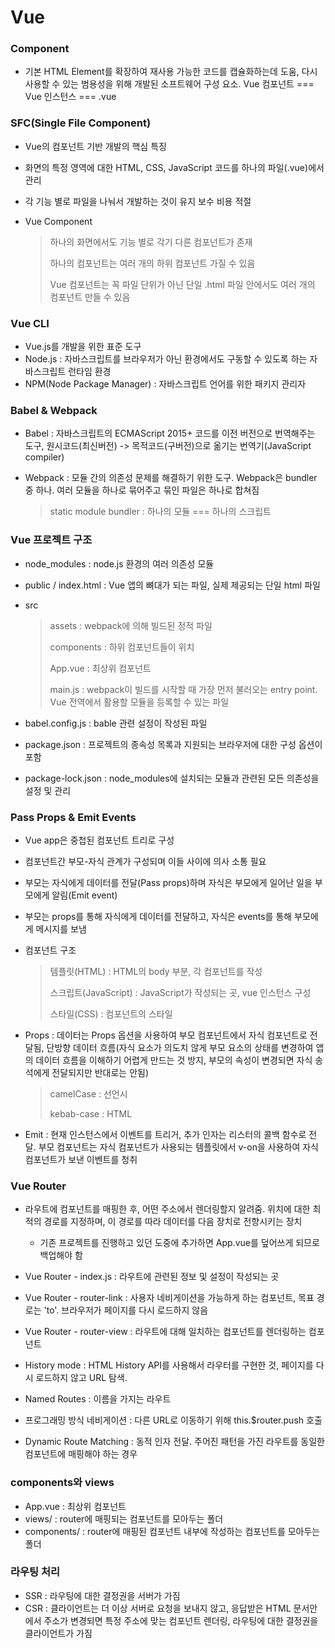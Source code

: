 # Vue

### Component

- 기본 HTML Element를 확장하여 재사용 가능한 코드를 캡슐화하는데 도움, 다시 사용할 수 있는 범용성을 위해 개발된 소프트웨어 구성 요소. Vue 컴포넌트 === Vue 인스턴스 === .vue

  

### SFC(Single File Component)

- Vue의 컴포넌트 기반 개발의 핵심 특징

- 화면의 특정 영역에 대한 HTML, CSS, JavaScript 코드를 하나의 파일(.vue)에서 관리

- 각 기능 별로 파일을 나눠서 개발하는 것이 유지 보수 비용 적절

- Vue Component
  
  > 하나의 화면에서도 기능 별로 각기 다른 컴포넌트가 존재
  >
  > 하나의 컴포넌트는 여러 개의 하위 컴포넌트 가질 수 있음
  >
  > Vue 컴포넌트는 꼭 파일 단위가 아닌 단일 .html 파일 안에서도 여러 개의 컴포넌트 만들 수 있음



### Vue CLI

- Vue.js를 개발을 위한 표준 도구
- Node.js : 자바스크립트를 브라우저가 아닌 환경에서도 구동할 수 있도록 하는 자바스크립트 런타임 환경
- NPM(Node Package Manager) : 자바스크립트 언어를 위한 패키지 관리자



### Babel & Webpack

- Babel : 자바스크립트의 ECMAScript 2015+ 코드를 이전 버전으로 번역해주는 도구, 원시코드(최신버전) -> 목적코드(구버전)으로 옮기는 번역기(JavaScript compiler)

- Webpack : 모듈 간의 의존성 문제를 해결하기 위한 도구. Webpack은 bundler 중 하나. 여러 모듈을 하나로 묶어주고 묶인 파일은 하나로 합쳐짐
  
  > static module bundler : 하나의 모듈 === 하나의 스크립트



### Vue 프로젝트 구조

- node_modules : node.js 환경의 여러 의존성 모듈

- public / index.html : Vue 앱의 뼈대가 되는 파일, 실제 제공되는 단일 html 파일

- src
  
  > assets : webpack에 의해 빌드된 정적 파일
  >
  > components : 하위 컴포넌트들이 위치
  >
  > App.vue : 최상위 컴포넌트
  >
  > main.js : webpack이 빌드를 시작할 때 가장 먼저 불러오는 entry point. Vue 전역에서 활용할 모듈을 등록할 수 있는 파일
  
- babel.config.js : bable 관련 설정이 작성된 파일

- package.json : 프로젝트의 종속성 목록과 지원되는 브라우저에 대한 구성 옵션이 포함

- package-lock.json : node_modules에 설치되는 모듈과 관련된 모든 의존성을 설정 및 관리



### Pass Props & Emit Events

- Vue app은 중첩된 컴포넌트 트리로 구성

- 컴포넌트간 부모-자식 관계가 구성되며 이들 사이에 의사 소통 필요

- 부모는 자식에게 데이터를 전달(Pass props)하며 자식은 부모에게 일어난 일을 부모에게 알림(Emit event)

- 부모는 props를 통해 자식에게 데이터를 전달하고, 자식은 events를 통해 부모에게 메시지를 보냄

- 컴포넌트 구조
  
  > 템플릿(HTML) : HTML의 body 부분, 각 컴포넌트를 작성
  >
  > 스크립트(JavaScript) : JavaScript가 작성되는 곳, vue 인스턴스 구성
  >
  > 스타일(CSS) : 컴포넌트의 스타일

- Props : 데이터는 Props 옵션을 사용하여 부모 컴포넌트에서 자식 컴포넌트로 전달됨, 단방향 데이터 흐름(자식 요소가 의도치 않게 부모 요소의 상태를 변경하여 앱의 데이터 흐름을 이해하기 어렵게 만드는 것 방지, 부모의 속성이 변경되면 자식 송석에게 전달되지만 반대로는 안됨)

  > camelCase : 선언시
  >
  > kebab-case : HTML

- Emit : 현재 인스턴스에서 이벤트를 트리거, 추가 인자는 리스터의 콜백 함수로 전달. 부모 컴포넌트는 자식 컴포넌트가 사용되는 템플릿에서 v-on을 사용하여 자식 컴포넌트가 보낸 이벤트를 청취



### Vue Router

- 라우트에 컴포넌트를 매핑한 후, 어떤 주소에서 렌더링할지 알려줌. 위치에 대한 최적의 경로를 지정하며, 이 경로를 따라 데이터를 다음 장치로 전향시키는 장치

  - 기존 프로젝트를 진행하고 있던 도중에 추가하면 App.vue를 덮어쓰게 되므로 백업해야 함

- Vue Router - index.js : 라우트에 관련된 정보 및 설정이 작성되는 곳

- Vue Router - router-link : 사용자 네비게이션을 가능하게 하는 컴포넌트, 목표 경로는 'to'. 브라우저가 페이지를 다시 로드하지 않음

- Vue Router - router-view : 라우트에 대해 일치하는 컴포넌트를 렌더링하는 컴포넌트

- History mode : HTML History API를 사용해서 라우터를 구현한 것, 페이지를 다시 로드하지 않고 URL 탐색.

- Named Routes : 이름을 가지는 라우트

- 프로그래밍 방식 네비게이션 : 다른 URL로 이동하기 위해 this.$router.push 호출

- Dynamic Route Matching : 동적 인자 전달. 주어진 패턴을 가진 라우트를 동일한 컴포넌트에 매핑해야 하는 경우



### components와 views

- App.vue : 최상위 컴포넌트
- views/ : router에 매핑되는 컴포넌트를 모아두는 폴더
- components/ : router에 매핑된 컴포넌트 내부에 작성하는 컴포넌트를 모아두는 폴더



### 라우팅 처리

- SSR : 라우팅에 대한 결정권을 서버가 가짐
- CSR : 클라이언트는 더 이상 서버로 요청을 보내지 않고, 응답받은 HTML 문서안에서 주소가 변경되면 특정 주소에 맞는 컴포넌트 렌더링, 라우팅에 대한 결정권을 클라이언트가 가짐